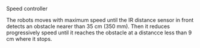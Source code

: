 

Speed controller

The robots moves with maximum speed until the IR distance sensor in front detects an obstacle nearer than 35 cm (350 mm). Then it reduces progressively speed until it reaches the obstacle at a distancce less than 9 cm where it stops.
